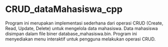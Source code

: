 # CRUD_dataMahasiswa_cpp
Program ini merupakan implementasi sederhana dari operasi CRUD (Create, Read, Update, Delete) untuk mengelola data mahasiswa. Data mahasiswa disimpan dalam file biner database_mahasiswa.bin. Program ini menyediakan menu interaktif untuk pengguna melakukan operasi CRUD.
